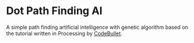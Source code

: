 # Dot Path Finding AI
A simple path finding artificial intelligence with genetic algorithm based on the tutorial written in Processing by [CodeBullet](https://github.com/Code-Bullet/Smart-Dots-Genetic-Algorithm-Tutorial).
